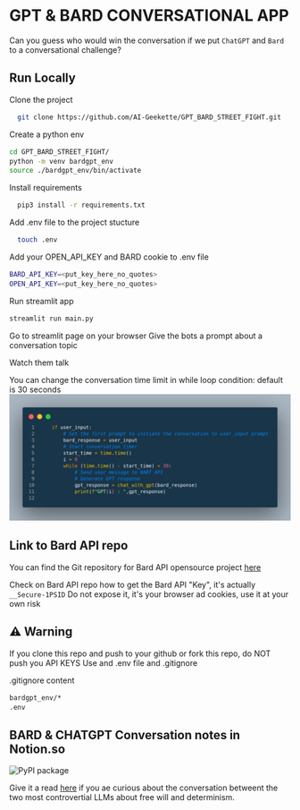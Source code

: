 # GPT & BARD CONVERSATIONAL APP
Can you guess who would win the conversation if we put `ChatGPT` and ` Bard ` to a conversational challenge?

## Run Locally

Clone the project

```bash
  git clone https://github.com/AI-Geekette/GPT_BARD_STREET_FIGHT.git
```

Create a python env

```bash
cd GPT_BARD_STREET_FIGHT/
python -m venv bardgpt_env
source ./bardgpt_env/bin/activate
```

Install requirements
```bash
  pip3 install -r requirements.txt

```

Add .env file to the project stucture

```bash
  touch .env
```

Add your OPEN_API_KEY and BARD cookie to .env file
```bash
BARD_API_KEY=<put_key_here_no_quotes>
OPEN_API_KEY=<put_key_here_no_quotes>
```


Run streamlit app
```bash
streamlit run main.py
```

Go to streamlit page on your browser
Give the bots a prompt about a conversation topic

Watch them talk

You can change the conversation time limit in while loop condition: default is 30 seconds
![code snippet](media/code_gpt_bard.png)

## Link to Bard API repo

You can find the Git repository for Bard API opensource project [here](https://github.com/dsdanielpark/Bard-API/)

Check on Bard API repo how to get the Bard API "Key", it's actually  `__Secure-1PSID`
Do not expose it, it's your browser ad cookies, use it at your own risk

## ⚠️ Warning

If you clone this repo and push to your github or fork this repo, do NOT push you API KEYS
Use and .env file and .gitignore

.gitignore content

```bash
bardgpt_env/*
.env
```

## BARD & CHATGPT Conversation notes in Notion.so

<p align="left">
<a><img alt="PyPI package" src="https://img.shields.io/badge/pypi-BardAPI-black"></a>
</p>


Give it a read [here](https://sandy-concrete-1af.notion.site/ChatGPT-vs-BARD-update-enhancement-64b5e38d61944416b66d8ccd96c39170?pvs=4) if you ae curious about the conversation betweent the two most controvertial LLMs about free will and determinism.

